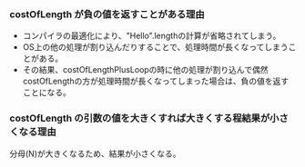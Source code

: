 ### costOfLength が負の値を返すことがある理由
- コンパイラの最適化により、"Hello".lengthの計算が省略されてしまう。
- OS上の他の処理が割り込んだりすることで、処理時間が長くなってしまうことがある。
- その結果、costOfLengthPlusLoopの時に他の処理が割り込んで偶然costOfLengthの方が処理時間が長くなってしまった場合は、負の値を返すことになる。

### costOfLength の引数の値を大きくすれば大きくする程結果が小さくなる理由
分母(N)が大きくなるため、結果が小さくなる。